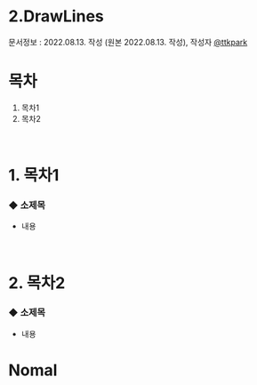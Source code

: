 # 2.DrawLines

문서정보 : 2022.08.13. 작성 (원본 2022.08.13. 작성), 작성자 [@ttkpark](https://github.com/ttkpark)

# 목차
1. 목차1
2. 목차2

<br>

# 1. 목차1

### ◆ 소제목
 - 내용
 
<br>

# 2. 목차2

### ◆ 소제목
- 내용

# Nomal
